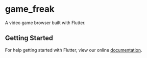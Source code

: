 # game_freak

A video game browser built with Flutter.

## Getting Started

For help getting started with Flutter, view our online
[documentation](https://flutter.io/).
